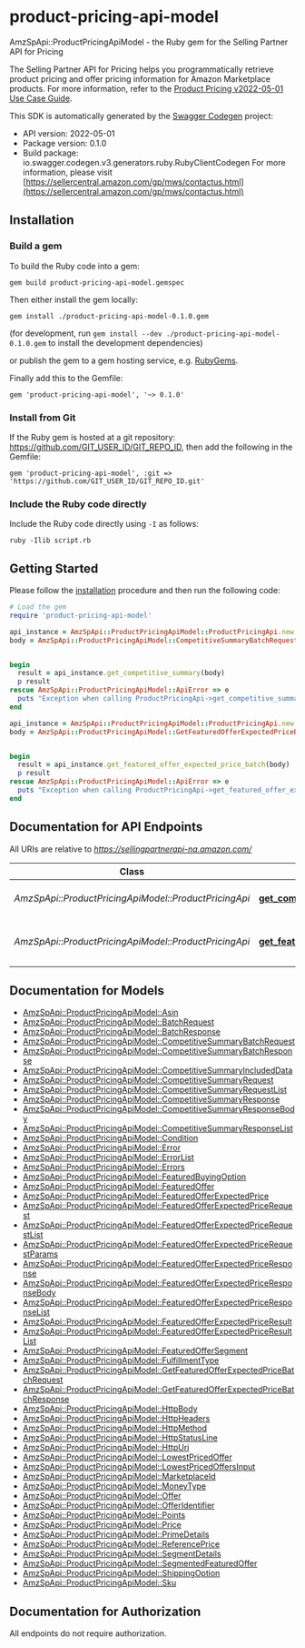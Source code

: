 # product-pricing-api-model

AmzSpApi::ProductPricingApiModel - the Ruby gem for the Selling Partner API for Pricing

The Selling Partner API for Pricing helps you programmatically retrieve product pricing and offer pricing information for Amazon Marketplace products.  For more information, refer to the [Product Pricing v2022-05-01 Use Case Guide](https://developer-docs.amazon.com/sp-api/docs/product-pricing-api-v2022-05-01-use-case-guide).

This SDK is automatically generated by the [Swagger Codegen](https://github.com/swagger-api/swagger-codegen) project:

- API version: 2022-05-01
- Package version: 0.1.0
- Build package: io.swagger.codegen.v3.generators.ruby.RubyClientCodegen
For more information, please visit [https://sellercentral.amazon.com/gp/mws/contactus.html](https://sellercentral.amazon.com/gp/mws/contactus.html)

## Installation

### Build a gem

To build the Ruby code into a gem:

```shell
gem build product-pricing-api-model.gemspec
```

Then either install the gem locally:

```shell
gem install ./product-pricing-api-model-0.1.0.gem
```
(for development, run `gem install --dev ./product-pricing-api-model-0.1.0.gem` to install the development dependencies)

or publish the gem to a gem hosting service, e.g. [RubyGems](https://rubygems.org/).

Finally add this to the Gemfile:

    gem 'product-pricing-api-model', '~> 0.1.0'

### Install from Git

If the Ruby gem is hosted at a git repository: https://github.com/GIT_USER_ID/GIT_REPO_ID, then add the following in the Gemfile:

    gem 'product-pricing-api-model', :git => 'https://github.com/GIT_USER_ID/GIT_REPO_ID.git'

### Include the Ruby code directly

Include the Ruby code directly using `-I` as follows:

```shell
ruby -Ilib script.rb
```

## Getting Started

Please follow the [installation](#installation) procedure and then run the following code:
```ruby
# Load the gem
require 'product-pricing-api-model'

api_instance = AmzSpApi::ProductPricingApiModel::ProductPricingApi.new
body = AmzSpApi::ProductPricingApiModel::CompetitiveSummaryBatchRequest.new # CompetitiveSummaryBatchRequest | The batch of `getCompetitiveSummary` requests.


begin
  result = api_instance.get_competitive_summary(body)
  p result
rescue AmzSpApi::ProductPricingApiModel::ApiError => e
  puts "Exception when calling ProductPricingApi->get_competitive_summary: #{e}"
end

api_instance = AmzSpApi::ProductPricingApiModel::ProductPricingApi.new
body = AmzSpApi::ProductPricingApiModel::GetFeaturedOfferExpectedPriceBatchRequest.new # GetFeaturedOfferExpectedPriceBatchRequest | The batch of `getFeaturedOfferExpectedPrice` requests.


begin
  result = api_instance.get_featured_offer_expected_price_batch(body)
  p result
rescue AmzSpApi::ProductPricingApiModel::ApiError => e
  puts "Exception when calling ProductPricingApi->get_featured_offer_expected_price_batch: #{e}"
end
```

## Documentation for API Endpoints

All URIs are relative to *https://sellingpartnerapi-na.amazon.com/*

Class | Method | HTTP request | Description
------------ | ------------- | ------------- | -------------
*AmzSpApi::ProductPricingApiModel::ProductPricingApi* | [**get_competitive_summary**](docs/ProductPricingApi.md#get_competitive_summary) | **POST** /batches/products/pricing/2022-05-01/items/competitiveSummary | 
*AmzSpApi::ProductPricingApiModel::ProductPricingApi* | [**get_featured_offer_expected_price_batch**](docs/ProductPricingApi.md#get_featured_offer_expected_price_batch) | **POST** /batches/products/pricing/2022-05-01/offer/featuredOfferExpectedPrice | 

## Documentation for Models

 - [AmzSpApi::ProductPricingApiModel::Asin](docs/Asin.md)
 - [AmzSpApi::ProductPricingApiModel::BatchRequest](docs/BatchRequest.md)
 - [AmzSpApi::ProductPricingApiModel::BatchResponse](docs/BatchResponse.md)
 - [AmzSpApi::ProductPricingApiModel::CompetitiveSummaryBatchRequest](docs/CompetitiveSummaryBatchRequest.md)
 - [AmzSpApi::ProductPricingApiModel::CompetitiveSummaryBatchResponse](docs/CompetitiveSummaryBatchResponse.md)
 - [AmzSpApi::ProductPricingApiModel::CompetitiveSummaryIncludedData](docs/CompetitiveSummaryIncludedData.md)
 - [AmzSpApi::ProductPricingApiModel::CompetitiveSummaryRequest](docs/CompetitiveSummaryRequest.md)
 - [AmzSpApi::ProductPricingApiModel::CompetitiveSummaryRequestList](docs/CompetitiveSummaryRequestList.md)
 - [AmzSpApi::ProductPricingApiModel::CompetitiveSummaryResponse](docs/CompetitiveSummaryResponse.md)
 - [AmzSpApi::ProductPricingApiModel::CompetitiveSummaryResponseBody](docs/CompetitiveSummaryResponseBody.md)
 - [AmzSpApi::ProductPricingApiModel::CompetitiveSummaryResponseList](docs/CompetitiveSummaryResponseList.md)
 - [AmzSpApi::ProductPricingApiModel::Condition](docs/Condition.md)
 - [AmzSpApi::ProductPricingApiModel::Error](docs/Error.md)
 - [AmzSpApi::ProductPricingApiModel::ErrorList](docs/ErrorList.md)
 - [AmzSpApi::ProductPricingApiModel::Errors](docs/Errors.md)
 - [AmzSpApi::ProductPricingApiModel::FeaturedBuyingOption](docs/FeaturedBuyingOption.md)
 - [AmzSpApi::ProductPricingApiModel::FeaturedOffer](docs/FeaturedOffer.md)
 - [AmzSpApi::ProductPricingApiModel::FeaturedOfferExpectedPrice](docs/FeaturedOfferExpectedPrice.md)
 - [AmzSpApi::ProductPricingApiModel::FeaturedOfferExpectedPriceRequest](docs/FeaturedOfferExpectedPriceRequest.md)
 - [AmzSpApi::ProductPricingApiModel::FeaturedOfferExpectedPriceRequestList](docs/FeaturedOfferExpectedPriceRequestList.md)
 - [AmzSpApi::ProductPricingApiModel::FeaturedOfferExpectedPriceRequestParams](docs/FeaturedOfferExpectedPriceRequestParams.md)
 - [AmzSpApi::ProductPricingApiModel::FeaturedOfferExpectedPriceResponse](docs/FeaturedOfferExpectedPriceResponse.md)
 - [AmzSpApi::ProductPricingApiModel::FeaturedOfferExpectedPriceResponseBody](docs/FeaturedOfferExpectedPriceResponseBody.md)
 - [AmzSpApi::ProductPricingApiModel::FeaturedOfferExpectedPriceResponseList](docs/FeaturedOfferExpectedPriceResponseList.md)
 - [AmzSpApi::ProductPricingApiModel::FeaturedOfferExpectedPriceResult](docs/FeaturedOfferExpectedPriceResult.md)
 - [AmzSpApi::ProductPricingApiModel::FeaturedOfferExpectedPriceResultList](docs/FeaturedOfferExpectedPriceResultList.md)
 - [AmzSpApi::ProductPricingApiModel::FeaturedOfferSegment](docs/FeaturedOfferSegment.md)
 - [AmzSpApi::ProductPricingApiModel::FulfillmentType](docs/FulfillmentType.md)
 - [AmzSpApi::ProductPricingApiModel::GetFeaturedOfferExpectedPriceBatchRequest](docs/GetFeaturedOfferExpectedPriceBatchRequest.md)
 - [AmzSpApi::ProductPricingApiModel::GetFeaturedOfferExpectedPriceBatchResponse](docs/GetFeaturedOfferExpectedPriceBatchResponse.md)
 - [AmzSpApi::ProductPricingApiModel::HttpBody](docs/HttpBody.md)
 - [AmzSpApi::ProductPricingApiModel::HttpHeaders](docs/HttpHeaders.md)
 - [AmzSpApi::ProductPricingApiModel::HttpMethod](docs/HttpMethod.md)
 - [AmzSpApi::ProductPricingApiModel::HttpStatusLine](docs/HttpStatusLine.md)
 - [AmzSpApi::ProductPricingApiModel::HttpUri](docs/HttpUri.md)
 - [AmzSpApi::ProductPricingApiModel::LowestPricedOffer](docs/LowestPricedOffer.md)
 - [AmzSpApi::ProductPricingApiModel::LowestPricedOffersInput](docs/LowestPricedOffersInput.md)
 - [AmzSpApi::ProductPricingApiModel::MarketplaceId](docs/MarketplaceId.md)
 - [AmzSpApi::ProductPricingApiModel::MoneyType](docs/MoneyType.md)
 - [AmzSpApi::ProductPricingApiModel::Offer](docs/Offer.md)
 - [AmzSpApi::ProductPricingApiModel::OfferIdentifier](docs/OfferIdentifier.md)
 - [AmzSpApi::ProductPricingApiModel::Points](docs/Points.md)
 - [AmzSpApi::ProductPricingApiModel::Price](docs/Price.md)
 - [AmzSpApi::ProductPricingApiModel::PrimeDetails](docs/PrimeDetails.md)
 - [AmzSpApi::ProductPricingApiModel::ReferencePrice](docs/ReferencePrice.md)
 - [AmzSpApi::ProductPricingApiModel::SegmentDetails](docs/SegmentDetails.md)
 - [AmzSpApi::ProductPricingApiModel::SegmentedFeaturedOffer](docs/SegmentedFeaturedOffer.md)
 - [AmzSpApi::ProductPricingApiModel::ShippingOption](docs/ShippingOption.md)
 - [AmzSpApi::ProductPricingApiModel::Sku](docs/Sku.md)

## Documentation for Authorization

 All endpoints do not require authorization.

